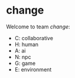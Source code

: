 # change
Welcome to team *change*:
- C: collaborative
- H: human
- A: ai
- N: npc
- G: game
- E: environment
